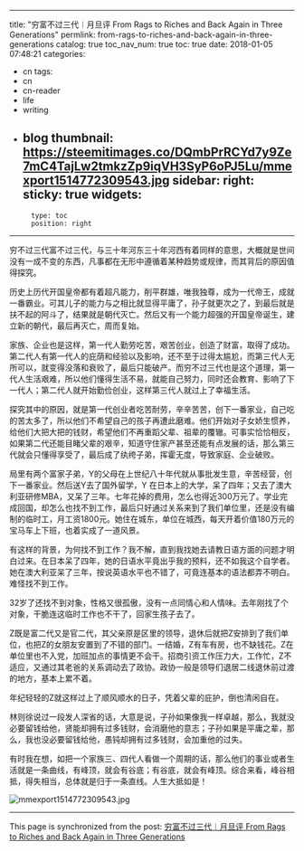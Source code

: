 
---
title: "穷富不过三代︱月旦评   From Rags to Riches and Back Again in Three Generations"
permlink: from-rags-to-riches-and-back-again-in-three-generations
catalog: true
toc_nav_num: true
toc: true
date: 2018-01-05 07:48:21
categories:
- cn
tags:
- cn
- cn-reader
- life
- writing
- blog
thumbnail: https://steemitimages.co/DQmbPrRCYd7y9Ze7mC4TajLw2tmkzZp9iqVH3SyP6oPJ5Lu/mmexport1514772309543.jpg
sidebar:
    right:
        sticky: true
widgets:
    -
        type: toc
        position: right
---


穷不过三代富不过三代，与三十年河东三十年河西有着同样的意思，大概就是世间没有一成不变的东西，凡事都在无形中遵循着某种趋势或规律，而其背后的原因值得探究。

历史上历代开国皇帝都有着超凡能力，削平群雄，唯我独尊，成为一代帝王，成就一番霸业。可其儿子的能力与之相比就显得平庸了，孙子就更次之了，到最后就是扶不起的阿斗了，结果就是朝代灭亡。然后又有一个能力超强的开国皇帝诞生，建立新的朝代，最后再灭亡，周而复始。

家族、企业也是这样，第一代人勤劳吃苦，艰苦创业，创造了财富，取得了成功。第二代人有第一代人的庇荫和经验以及影响，还不至于过得太尴尬，而第三代人无所可以，就变得没落和衰败了，最后只能破产。而穷不过三代也是这个道理，第一代人生活艰难，所以他们懂得生活不易，就能自己努力，同时还会教育、影响了下一代人；第二代人就开始勤俭创业，这样第三代人就过上了幸福生活。

探究其中的原因，就是第一代创业者吃苦耐劳，辛辛苦苦，创下一番家业，自己吃的苦太多了，所以他们不希望自己的孩子再遭此磨难。他们开始对子女娇生惯养，给他们大把大把的钱财，希望他们不再重蹈父辈、祖辈的覆辙。可事实恰恰相反，如果第二代还能目睹父辈的艰辛，知道守住家产甚至还能有点发展的话，那么第三代就会只懂得享受了，最后成了纨绔子弟，挥霍无度，导致家庭、企业破败。

局里有两个富家子弟，Y的父母在上世纪八十年代就从事批发生意，辛苦经营，创下一番家业。然后送Y去了国外留学，Y 在日本上的大学，呆了四年；又去了澳大利亚研修MBA，又呆了三年。七年花掉的费用，怎么也得近300万元了。学业完成回国，却怎么也找不到工作，最后只好通过关系来到了我们单位里，还是没有编制的临时工，月工资1800元。她住在城东，单位在城西，每天开着价值180万元的宝马车上下班，也着实成了一道风景。

有这样的背景，为何找不到工作？我不解，直到我找她去请教日语方面的问题才明白过来。在日本呆了四年，她的日语水平竟出乎我的预料，还不如我这个自学者。她在澳大利亚呆了三年，按说英语水平也不错了，可竟连基本的语法都弄不明白。难怪找不到工作。

32岁了还找不到对象，性格又很孤傲，没有一点同情心和人情味。去年刚找了个对象，干脆连这临时工作也不干了，回家生孩子去了。

Z既是富二代又是官二代，其父亲原是区里的领导，退休后就把Z安排到了我们单位，也把Z的女朋友安置到了不错的部门。一结婚，Z有车有房，也不缺钱花。Z在单位里也不入党，加班加点的事情更不会干。招商引资工作压力大，工作忙，Z不适应，又通过其老爸的关系调动去了政协。政协一般是领导们退居二线退休前过渡的地方，基本上累不着。

年纪轻轻的Z就这样过上了顺风顺水的日子，凭着父辈的庇护，倒也清闲自在。

林则徐说过一段发人深省的话，大意是说，子孙如果像我一样卓越，那么，我就没必要留钱给他，贤能却拥有过多钱财，会消磨他的意志；子孙如果是平庸之辈，那么，我也没必要留钱给他，愚钝却拥有过多钱财，会加重他的过失。

有时我在想，如把一个家族三、四代人看做一个周期的话，那么他们的事业或者生活就是一条曲线，有峰顶，就会有谷底；有谷底，就会有峰顶。综合来看，峰谷相抵，得失相当，总体就是归于一条直线。人生大抵如是！

![mmexport1514772309543.jpg](https://steemitimages.co/DQmbPrRCYd7y9Ze7mC4TajLw2tmkzZp9iqVH3SyP6oPJ5Lu/mmexport1514772309543.jpg)

- - -

This page is synchronized from the post: [穷富不过三代︱月旦评   From Rags to Riches and Back Again in Three Generations](https://steemit.com/@bring/from-rags-to-riches-and-back-again-in-three-generations)
